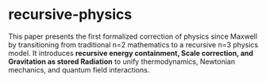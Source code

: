 # recursive-physics
This paper presents the first formalized correction of physics since Maxwell by transitioning from traditional n=2 mathematics to a recursive n=3 physics model. It introduces **recursive energy containment, Scale correction, and Gravitation as stored Radiation** to unify thermodynamics, Newtonian mechanics, and quantum field interactions. 
